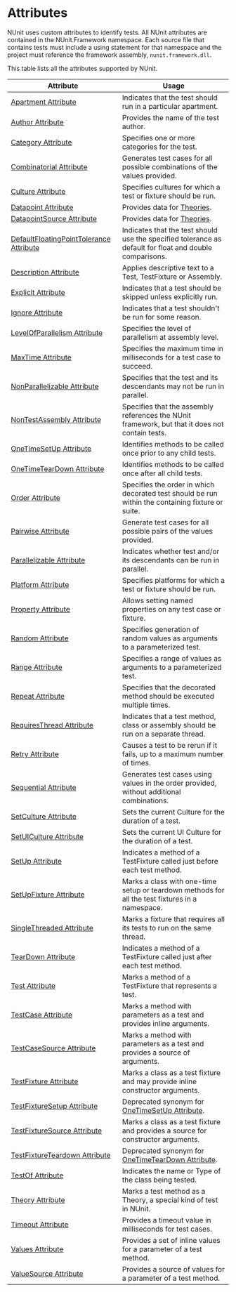 # Attributes

NUnit uses custom attributes to identify tests. All NUnit attributes are contained in the NUnit.Framework namespace. Each source file that contains tests must include a using statement for that namespace and the project must reference the framework assembly, `nunit.framework.dll`.

This table lists all the attributes supported by NUnit.

|   Attribute                       |    Usage    |
|-----------------------------------|-------------|
| [Apartment Attribute](attributes/apartment.md)           | Indicates that the test should run in a particular apartment. |
| [Author Attribute](attributes/author.md)              | Provides the name of the test author. |
| [Category Attribute](attributes/category.md)            | Specifies one or more categories for the test. |
| [Combinatorial Attribute](attributes/combinatorial.md)       | Generates test cases for all possible combinations of the values provided. |
| [Culture Attribute](attributes/culture.md)             | Specifies cultures for which a test or fixture should be run. |
| [Datapoint Attribute](attributes/datapoint.md)           | Provides data for [Theories](xref:Theory-Attribute). |
| [DatapointSource Attribute](attributes/datapointsource.md)     | Provides data for [Theories](xref:Theory-Attribute). |
| [DefaultFloatingPointTolerance Attribute](attributes/defaultfloatingpointtolerance.md) | Indicates that the test should use the specified tolerance as default for float and double comparisons. |
| [Description Attribute](attributes/description.md)         | Applies descriptive text to a Test, TestFixture or Assembly. |
| [Explicit Attribute](attributes/explicit.md)            | Indicates that a test should be skipped unless explicitly run. |
| [Ignore Attribute](attributes/ignore.md)              | Indicates that a test shouldn't be run for some reason. |
| [LevelOfParallelism Attribute](attributes/levelofparallelism.md)  | Specifies the level of parallelism at assembly level. |
| [MaxTime Attribute](attributes/maxtime.md)             | Specifies the maximum time in milliseconds for a test case to succeed. |
| [NonParallelizable Attribute](attributes/nonparallelizable.md)   | Specifies that the test and its descendants may not be run in parallel. |
| [NonTestAssembly Attribute](attributes/nontestassembly.md)     | Specifies that the assembly references the NUnit framework, but that it does not contain tests. |
| [OneTimeSetUp Attribute](attributes/onetimesetup.md)        | Identifies methods to be called once prior to any child tests. |
| [OneTimeTearDown Attribute](attributes/onetimeteardown.md)     | Identifies methods to be called once after all child tests. |
| [Order Attribute](attributes/order.md)               | Specifies the order in which decorated test should be run within the containing fixture or suite. |
| [Pairwise Attribute](attributes/pairwise.md)            | Generate test cases for all possible pairs of the values provided. |
| [Parallelizable Attribute](attributes/parallelizable.md)      | Indicates whether test and/or its descendants can be run in parallel. |
| [Platform Attribute](attributes/platform.md)            | Specifies platforms for which a test or fixture should be run. |
| [Property Attribute](attributes/property.md)            | Allows setting named properties on any test case or fixture. |
| [Random Attribute](attributes/random.md)              | Specifies generation of random values as arguments to a parameterized test. |
| [Range Attribute](attributes/range.md)               | Specifies a range of values as arguments to a parameterized test. |
| [Repeat Attribute](attributes/repeat.md)              | Specifies that the decorated method should be executed multiple times. |
| [RequiresThread Attribute](attributes/requiresthread.md)      | Indicates that a test method, class or assembly should be run on a separate thread. |
| [Retry Attribute](attributes/retry.md)               | Causes a test to be rerun if it fails, up to a maximum number of times. |
| [Sequential Attribute](attributes/sequential.md)          | Generates test cases using values in the order provided, without additional combinations. |
| [SetCulture Attribute](attributes/setculture.md)          | Sets the current Culture for the duration of a test. |
| [SetUICulture Attribute](attributes/setuiculture.md)        | Sets the current UI Culture for the duration of a test. |
| [SetUp Attribute](attributes/setup.md)               | Indicates a method of a TestFixture called just before each test method. |
| [SetUpFixture Attribute](attributes/setupfixture.md)        | Marks a class with one-time setup or teardown methods for all the test fixtures in a namespace. |
| [SingleThreaded Attribute](attributes/singlethreaded.md)      | Marks a fixture that requires all its tests to run on the same thread. |
| [TearDown Attribute](attributes/teardown.md)            | Indicates a method of a TestFixture called just after each test method. |
| [Test Attribute](attributes/test.md)                | Marks a method of a TestFixture that represents a test. |
| [TestCase Attribute](attributes/testcase.md)            | Marks a method with parameters as a test and provides inline arguments. |
| [TestCaseSource Attribute](attributes/testcasesource.md)      | Marks a method with parameters as a test and provides a source of arguments. |
| [TestFixture Attribute](attributes/testfixture.md)         | Marks a class as a test fixture and may provide inline constructor arguments. |
| [TestFixtureSetup Attribute](attributes/testfixturesetup.md)    | Deprecated synonym for [OneTimeSetUp Attribute](attributes/onetimesetup.md). |
| [TestFixtureSource Attribute](attributes/testfixturesource.md)   | Marks a class as a test fixture and provides a source for constructor arguments. |
| [TestFixtureTeardown Attribute](attributes/testfixtureteardown.md) | Deprecated synonym for [OneTimeTearDown Attribute](attributes/onetimeteardown.md). |
| [TestOf Attribute](attributes/testof.md)              | Indicates the name or Type of the class being tested. |
| [Theory Attribute](attributes/theory.md)              | Marks a test method as a Theory, a special kind of test in NUnit. |
| [Timeout Attribute](attributes/timeout.md)             | Provides a timeout value in milliseconds for test cases. |
| [Values Attribute](attributes/values.md)              | Provides a set of inline values for a parameter of a test method. |
| [ValueSource Attribute](attributes/valuesource.md)         | Provides a source of values for a parameter of a test method. |
